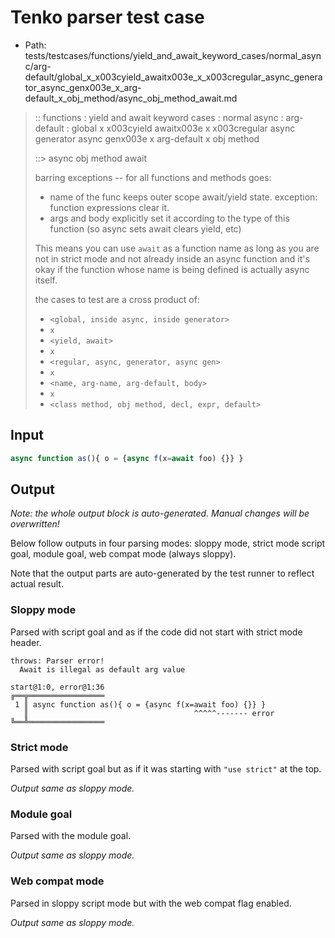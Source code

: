 # Tenko parser test case

- Path: tests/testcases/functions/yield_and_await_keyword_cases/normal_async/arg-default/global_x_x003cyield_awaitx003e_x_x003cregular_async_generator_async_genx003e_x_arg-default_x_obj_method/async_obj_method_await.md

> :: functions : yield and await keyword cases : normal async : arg-default : global x x003cyield awaitx003e x x003cregular async generator async genx003e x arg-default x obj method
>
> ::> async obj method await
>
> barring exceptions -- for all functions and methods goes:
>
> - name of the func keeps outer scope await/yield state. exception: function expressions clear it.
> - args and body explicitly set it according to the type of this function (so async sets await clears yield, etc)
>
> This means you can use `await` as a function name as long as you are not in strict mode and not already inside an async function and it's okay if the function whose name is being defined is actually async itself.
>
> the cases to test are a cross product of:
>
> - `<global, inside async, inside generator>` 
> - `x` 
> - `<yield, await>`
> - `x` 
> - `<regular, async, generator, async gen>`
> - `x` 
> - `<name, arg-name, arg-default, body>`
> - `x`
> - `<class method, obj method, decl, expr, default>`

## Input

`````js
async function as(){ o = {async f(x=await foo) {}} }
`````

## Output

_Note: the whole output block is auto-generated. Manual changes will be overwritten!_

Below follow outputs in four parsing modes: sloppy mode, strict mode script goal, module goal, web compat mode (always sloppy).

Note that the output parts are auto-generated by the test runner to reflect actual result.

### Sloppy mode

Parsed with script goal and as if the code did not start with strict mode header.

`````
throws: Parser error!
  Await is illegal as default arg value

start@1:0, error@1:36
╔══╦═════════════════
 1 ║ async function as(){ o = {async f(x=await foo) {}} }
   ║                                     ^^^^^------- error
╚══╩═════════════════

`````

### Strict mode

Parsed with script goal but as if it was starting with `"use strict"` at the top.

_Output same as sloppy mode._

### Module goal

Parsed with the module goal.

_Output same as sloppy mode._

### Web compat mode

Parsed in sloppy script mode but with the web compat flag enabled.

_Output same as sloppy mode._
